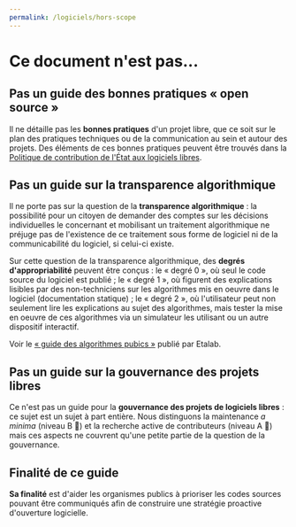 ```yaml
---
permalink: /logiciels/hors-scope
---
```


# Ce document n'est pas...

## Pas un guide des bonnes pratiques « open source »

Il ne détaille pas les **bonnes pratiques** d'un projet libre, que ce soit
sur le plan des pratiques techniques ou de la communication au sein et
autour des projets.  Des éléments de ces bonnes pratiques peuvent être
trouvés dans la [Politique de contribution de l'État aux logiciels
libres](https://www.numerique.gouv.fr/publications/politique-logiciel-libre/).

## Pas un guide sur la transparence algorithmique

Il ne porte pas sur la question de la **transparence algorithmique** : la
possibilité pour un citoyen de demander des comptes sur les décisions
individuelles le concernant et mobilisant un traitement algorithmique
ne préjuge pas de l'existence de ce traitement sous forme de logiciel
ni de la communicabilité du logiciel, si celui-ci existe.

Sur cette question de la transparence algorithmique, des **degrés
d'appropriabilité** peuvent être conçus : le « degré 0 », où seul le
code source du logiciel est publié ; le « degré 1 », où figurent des
explications lisibles par des non-techniciens sur les algorithmes mis
en oeuvre dans le logiciel (documentation statique) ; le « degré 2 »,
où l'utilisateur peut non seulement lire les explications au sujet des
algorithmes, mais tester la mise en oeuvre de ces algorithmes via un
simulateur les utilisant ou un autre dispositif interactif.

Voir le [« guide des algorithmes pubics »](https://etalab.github.io/algorithmes-publics/guide.html) publié par Etalab.

## Pas un guide sur la gouvernance des projets libres

Ce n'est pas un guide pour la **gouvernance des projets de logiciels
libres** : ce sujet est un sujet à part entière.  Nous distinguons la
maintenance *a minima* (niveau B 📗) et la recherche active de
contributeurs (niveau A 📘) mais ces aspects ne couvrent qu'une petite
partie de la question de la gouvernance.

## Finalité de ce guide

**Sa finalité** est d'aider les organismes publics à prioriser les codes
sources pouvant être communiqués afin de construire une stratégie
proactive d'ouverture logicielle.

